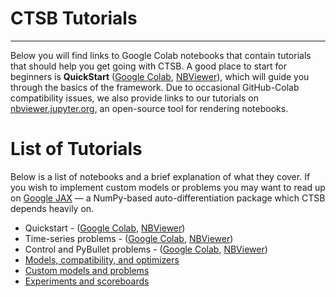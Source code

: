 # CTSB Tutorials
****************

Below you will find links to Google Colab notebooks that contain tutorials that should help you get going with CTSB. A good place to start for beginners is **QuickStart** ([Google Colab](https://colab.research.google.com/github/johnhallman/ctsb/blob/master/tutorials/notebooks/QuickStart.ipynb), [NBViewer](https://nbviewer.jupyter.org/github/johnhallman/ctsb/blob/master/tutorials/notebooks/QuickStart.ipynb)), which will guide you through the basics of the framework. Due to occasional GitHub-Colab compatibility issues, we also provide links to our tutorials on [nbviewer.jupyter.org](https://nbviewer.jupyter.org/), an open-source tool for rendering notebooks.


List of Tutorials
=================

Below is a list of notebooks and a brief explanation of what they cover. If you wish to implement custom models or problems you may want to read up on [Google JAX](https://github.com/google/jax) — a NumPy-based auto-differentiation package which CTSB depends heavily on.

- Quickstart - ([Google Colab](https://colab.research.google.com/github/johnhallman/ctsb/blob/master/tutorials/notebooks/QuickStart.ipynb),
[NBViewer](https://nbviewer.jupyter.org/github/johnhallman/ctsb/blob/master/tutorials/notebooks/QuickStart.ipynb))
- Time-series problems - ([Google Colab](https://colab.research.google.com/github/johnhallman/ctsb/blob/master/tutorials/notebooks/TimeSeries.ipynb), [NBViewer](https://nbviewer.jupyter.org/github/johnhallman/ctsb/blob/master/tutorials/notebooks/TimeSeries.ipynb))
- Control and PyBullet problems - ([Google Colab](https://colab.research.google.com/github/johnhallman/ctsb/blob/master/tutorials/notebooks/Control.ipynb), [NBViewer](https://nbviewer.jupyter.org/github/johnhallman/ctsb/blob/master/tutorials/notebooks/Control.ipynb))
- [Models, compatibility, and optimizers](https://www.google.com)
- [Custom models and problems](https://www.google.com)
- [Experiments and scoreboards](https://www.google.com)
